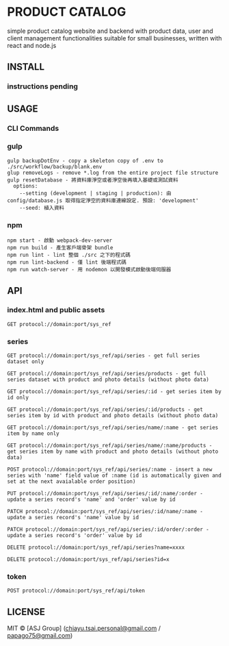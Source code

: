 # PRODUCT CATALOG
simple product catalog website and backend with product data, user and client management functionalities suitable for small businesses, written with react and node.js

## INSTALL

### instructions pending

## USAGE
### CLI Commands
### gulp
```
gulp backupDotEnv - copy a skeleton copy of .env to ./src/workflow/backup/blank.env
glup removeLogs - remove *.log from the entire project file structure
gulp resetDatabase - 將資料庫淨空或者淨空後再填入基礎或測試資料
  options:
    --setting (development | staging | production): 由 config/database.js 取得指定淨空的資料庫連線設定. 預設: 'development'
    --seed: 植入資料
```

### npm
```
npm start - 啟動 webpack-dev-server
npm run build - 產生客戶端骨架 bundle
npm run lint - lint 整個 ./src 之下的程式碼
npm run lint-backend - 僅 lint 後端程式碼
npm run watch-server - 用 nodemon 以開發模式啟動後端伺服器
```

## API
### index.html and public assets
```
GET protocol://domain:port/sys_ref
```

### series
```
GET protocol://domain:port/sys_ref/api/series - get full series dataset only

GET protocol://domain:port/sys_ref/api/series/products - get full series dataset with product and photo details (without photo data)

GET protocol://domain:port/sys_ref/api/series/:id - get series item by id only

GET protocol://domain:port/sys_ref/api/series/:id/products - get series item by id with product and photo details (without photo data)

GET protocol://domain:port/sys_ref/api/series/name/:name - get series item by name only

GET protocol://domain:port/sys_ref/api/series/name/:name/products - get series item by name with product and photo details (without photo data)

POST protocol://domain:port/sys_ref/api/series/:name - insert a new series with 'name' field value of :name (id is automatically given and set at the next avaialable order position)

PUT protocol://domain:port/sys_ref/api/series/:id/:name/:order - update a series record's 'name' and 'order' value by id

PATCH protocol://domain:port/sys_ref/api/series/:id/name/:name - update a series record's 'name' value by id

PATCH protocol://domain:port/sys_ref/api/series/:id/order/:order - update a series record's 'order' value by id

DELETE protocol://domain:port/sys_ref/api/series?name=xxxx

DELETE protocol://domain:port/sys_ref/api/series?id=x

```

### token
```
POST protocol://domain:port/sys_ref/api/token
```

## LICENSE
MIT © [ASJ Group] (chiayu.tsai.personal@gmail.com / papago75@gmail.com)
